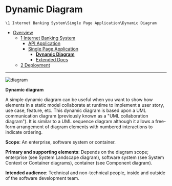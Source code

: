 # Dynamic Diagram

`\1 Internet Banking System\Single Page Application\Dynamic Diagram`

* [Overview](../../../README.md)
  * [1 Internet Banking System](../../../1%20Internet%20Banking%20System/README.md)
    * [API Application](../../../1%20Internet%20Banking%20System/API%20Application/README.md)
    * [Single Page Application](../../../1%20Internet%20Banking%20System/Single%20Page%20Application/README.md)
      * [**Dynamic Diagram**](../../../1%20Internet%20Banking%20System/Single%20Page%20Application/Dynamic%20Diagram/README.md)
      * [Extended Docs](../../../1%20Internet%20Banking%20System/Single%20Page%20Application/Extended%20Docs/README.md)
  * [2 Deployment](../../../2%20Deployment/README.md)

---

![diagram](https://www.plantuml.com/plantuml/svg/0/NPF1Rjim38Rl0V8EN4xfaCMNdWOCQ-8Src5TWxhRjQ1brjOcKmP99GY6lViW9rsJtYXH97z-f6xKK2prOJfvvzc5r11qPeD-B0h1_RBrrgKwAOcBRCIsTB4li16Fl0jfI4Lv_M4RaEt7tRSYe95QKLu_RGwClNVBOKmzdPIH3JsJp7N01SmgpsqWs69Bi1g6u1sQZpnRmEmNxb2T-C40kO4LjocWPCzMuiutf80XW7K4des4oQ16_ksvXUV4BkV1uEq05i4bjTYJAEmyWdMU1FPKGornhoJBsTMPjaqzR-e5p3PeMADIhdalw0B1onLKhgCUiwUoAAIGsO1GwzLax04yFqVfZtQ7sb43cAmZjbENu8IQVCIW2q3dI1L2R7K1PEvIqzCw9cvG3lFQBM2ssjvUyBhwCvq009In7o8Jsrnzovv7n2t3BKDE9J446XbMWsHGTpzBU22rDzvL275_x4aplfmCF6VpWlVwnBiwg56V1RyHGIw9jqCkU39VlMSoreHyCTdB0GhbZMfUbEI8t9hhaDjy651r7wKv0_StRzi3XUEUlS98TUzDpyc3nLpwQtN_lVZo-BYjSlWOUGewQwB441IyhbxdICty2l84Ja7_7uyhf1J86Ro7PudzYUU-8w7HPkm9Fi7diVvcNUOaqyaDSJD-bty0)

**Dynamic diagram**

A simple dynamic diagram can be useful when you want to show how elements in a static model collaborate at runtime to implement a user story, use case, feature, etc. This dynamic diagram is based upon a UML communication diagram (previously known as a "UML collaboration diagram"). It is similar to a UML sequence diagram although it allows a free-form arrangement of diagram elements with numbered interactions to indicate ordering.

**Scope**: An enterprise, software system or container.

**Primary and supporting elements**: Depends on the diagram scope; enterprise (see System Landscape diagram), software system (see System Context or Container diagrams), container (see Component diagram).

**Intended audience**: Technical and non-technical people, inside and outside of the software development team.